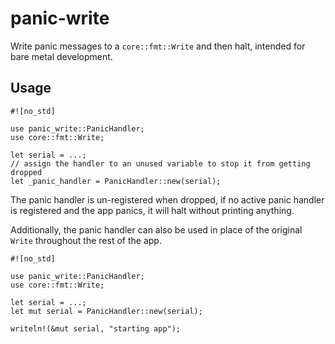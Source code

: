 # panic-write

Write panic messages to a `core::fmt::Write` and then halt, intended for bare metal development.

## Usage

```
#![no_std]

use panic_write::PanicHandler;
use core::fmt::Write;

let serial = ...;
// assign the handler to an unused variable to stop it from getting dropped
let _panic_handler = PanicHandler::new(serial);
```

The panic handler is un-registered when dropped, if no active panic handler is registered and the app panics, it will halt without printing anything.

Additionally, the panic handler can also be used in place of the original `Write` throughout the rest of the app.

```
#![no_std]

use panic_write::PanicHandler;
use core::fmt::Write;

let serial = ...;
let mut serial = PanicHandler::new(serial);

writeln!(&mut serial, "starting app");
```
